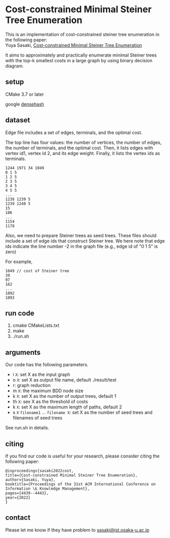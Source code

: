 # Cost-constrained Minimal Steiner Tree Enumeration

This is an implementation of cost-constrained steiner tree enumeration in the following paper:\
Yuya Sasaki, [Cost-constrained Minimal Steiner Tree Enumeration](https://dl.acm.org/doi/abs/10.1145/3511808.3557570)

It aims to approximately and practically enumerate minimal Steiner trees with the top-k smallest costs in a large graph by using binary decision diagram.

## setup

CMake 3.7 or later

google [densehash](https://github.com/sparsehash/sparsehash)


## dataset
Edge file includes a set of edges, terminals, and the optimal cost.

The top line has four values: the number of vertices, the number of edges, the number of terminals, and the optimal cost.
Then, it lists edges with vertex id1, vertex id 2, and its edge weight.
Finally, it lists the vertex ids as terminals.

```
1244 1971 34 1049
0 1 5
1 2 5
2 3 5
3 4 5
4 5 5
...
1238 1239 5
1239 1240 5
15
186
...
1154
1178
```

Also, we need to prepare Steiner trees as seed trees.
These files should include a set of edge ids that construct Steiner tree. We here note that edge ids indicate the line number -2 in the graph file (e.g., edge id of "0 1 5" is zero)

For example,
```
1049 // cost of Steiner tree
39
97
162
...
1892
1893
```

## run code

1. cmake CMakeLists.txt
2. make
3. ./run.sh

## arguments
Our code has the following parameters.

- i `X`: set X as the input graph
- o `X`: set X as output file name, default ./result/test
- r: graph reduction
- m `X`: the maximum BDD node size  
- k `X`: set X as the number of output trees, default 1
- th `X`: sex X as the threshold of costs
- k `X`: set X as the maximum length of paths, default 2
- s `X` `filename1` ... `filename X`: set X as the number of seed trees and filenames of seed trees

See run.sh in details.

## citing
If you find our code is useful for your research, please consider citing the following paper:

    @inproceedings{sasaki2022cost,
    title={Cost-constrained Minimal Steiner Tree Enumeration},
    author={Sasaki, Yuya},
    booktitle={Proceedings of the 31st ACM International Conference on Information \& Knowledge Management},
    pages={4439--4443},
    year={2022}
    }

## contact
Please let me know if they have problem to sasaki@ist.osaka-u.ac.jp
